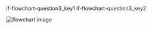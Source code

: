 if-flowchart-question3_key1
if-flowchart-question3_key2


![flowchart image](assets/question_images/question3-image1.png)